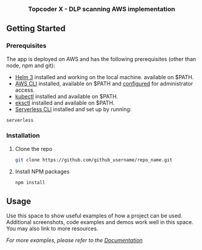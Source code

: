<h3 align="center">Topcoder X - DLP scanning AWS implementation</h3>

## Getting Started

### Prerequisites

The app is deployed on AWS and has the following prerequisites (other than node, npm and git):

* [Helm 3](https://helm.sh/docs/intro/install/) installed and working on the local machine. available on $PATH.
* [AWS CLI](https://aws.amazon.com/cli/) installed, available on $PATH and [configured](https://docs.aws.amazon.com/cli/latest/userguide/cli-configure-quickstart.html) for administrator access.
* [kubectl](https://kubernetes.io/docs/tasks/tools/install-kubectl/) installed and available on $PATH.
* [eksctl](https://eksctl.io/introduction/#installation) installed and available on $PATH.
* [Serverless CLI](https://www.serverless.com/framework/docs/getting-started/) installed and set up by running:
```sh
serverless
```
 

### Installation

1. Clone the repo
   ```sh
   git clone https://github.com/github_username/repo_name.git
   ```
2. Install NPM packages
   ```sh
   npm install
   ```



## Usage

Use this space to show useful examples of how a project can be used. Additional screenshots, code examples and demos work well in this space. You may also link to more resources.

_For more examples, please refer to the [Documentation](https://example.com)_